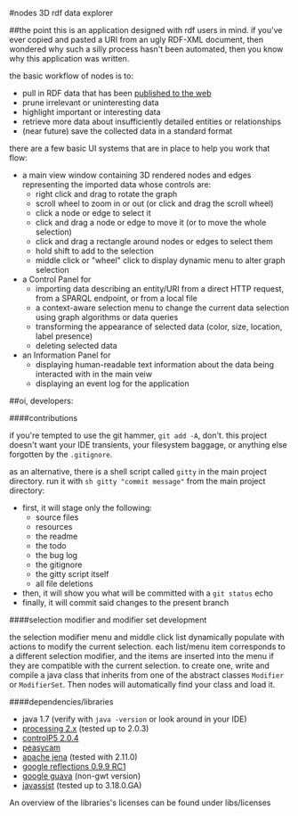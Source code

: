 #nodes
3D rdf data explorer

##the point
this is an application designed with rdf users in mind.
if you've ever copied and pasted a URI from an ugly RDF-XML document, then wondered why such a silly process hasn't been automated, then you know why this application was written.

the basic workflow of nodes is to:

- pull in RDF data that has been [published to the web](http://linkeddatabook.com/book)
- prune irrelevant or uninteresting data
- highlight important or interesting data
- retrieve more data about insufficiently detailed entities or relationships
- (near future) save the collected data in a standard format

there are a few basic UI systems that are in place to help you work that flow:

- a main view window containing 3D rendered nodes and edges representing the imported data whose controls are:
    - right click and drag to rotate the graph
    - scroll wheel to zoom in or out (or click and drag the scroll wheel)
    - click a node or edge to select it
    - click and drag a node or edge to move it (or to move the whole selection)
    - click and drag a rectangle around nodes or edges to select them
    - hold shift to add to the selection
	- middle click or "wheel" click to display dynamic menu to alter graph selection
- a Control Panel for
    - importing data describing an entity/URI from a direct HTTP request, from a SPARQL endpoint, or from a local file
    - a context-aware selection menu to change the current data selection using graph algorithms or data queries
    - transforming the appearance of selected data (color, size, location, label presence)
    - deleting selected data
- an Information Panel for
    - displaying human-readable text information about the data being interacted with in the main veiw
    - displaying an event log for the application


##oi, developers:

####contributions

if you're tempted to use the git hammer, `git add -A`, don't.  this project doesn't want your IDE transients, your filesystem baggage, or anything else forgotten by the `.gitignore`.

as an alternative, there is a shell script called `gitty` in the main project directory.  run it with `sh gitty "commit message"` from the main project directory:

- first, it will stage only the following:
    - source files
    - resources
    - the readme
    - the todo
    - the bug log
    - the gitignore
    - the gitty script itself
    - all file deletions
- then, it will show you what will be committed with a `git status` echo
- finally, it will commit said changes to the present branch

####selection modifier and modifier set development

the selection modifier menu and middle click list dynamically populate with actions to modify the current selection.
each list/menu item corresponds to a different selection modifier, and the items are inserted into the menu if they are compatible with the current selection.
to create one, write and compile a java class that inherits from one of the abstract classes `Modifier` or `ModifierSet`.
Then nodes will automatically find your class and load it.

####dependencies/libraries

- java 1.7 (verify with `java -version` or look around in your IDE)
- [processing 2.x](https://processing.org/) (tested up to 2.0.3)
- [controlP5 2.0.4](http://code.google.com/p/controlp5)
- [peasycam](https://github.com/jeffg2k/peasycam)
- [apache jena](http://jena.apache.org/) (tested with 2.11.0)
- [google reflections 0.9.9 RC1](https://code.google.com/p/reflections/)
- [google guava](https://code.google.com/p/guava-libraries/) (non-gwt version)
- [javassist](http://www.csg.ci.i.u-tokyo.ac.jp/~chiba/javassist/)	(tested up to 3.18.0.GA)

An overview of the libraries's licenses can be found under libs/licenses 
